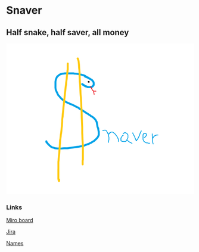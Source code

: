 # Snaver

## Half snake, half saver, all money

![Snaver](docs/images/logo.png)




### Links

[Miro board](https://miro.com/app/board/o9J_lTRAVVw=/)

[Jira](https://jira.is-academy.pl/secure/RapidBoard.jspa?rapidView=423&projectKey=JPYDZR2SN)

[Names](/docs/glossary.md)